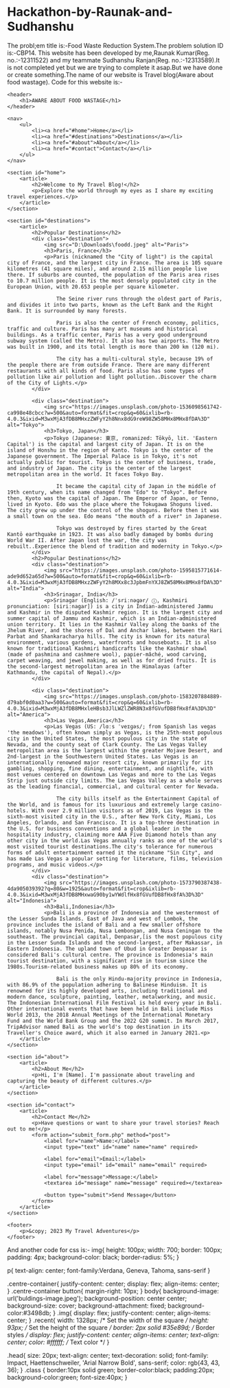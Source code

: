 # Hackathon-by-Raunak-and-Sudhanshu
The probl;em title is:-Food Waste Reduction System.The problem solution ID is:-CBP14.
This website has been developed by me,Raunak Kumar(Reg. no.:-12311522) and my teammate Sudhanshu Ranjan(Reg. no.:-12313589).It is not completed yet but we are trying to complete it asap.But we have done or create something.The name of our website is Travel blog(Aware about food wastage).
Code for this website is:-
<!DOCTYPE html>
<html lang="en">
<head>
    <meta charset="UTF-8">
    <meta name="viewport" content="width=device-width, initial-scale=1.0">
    <link rel="stylesheet" href="blog.css">
    <title>Travel Blog</title>
    <link rel="stylesheet" href="Raunak40.css">
</head>
<body>

    <header>
        <h1>AWARE ABOUT FOOD WASTAGE</h1>
    </header>

    <nav>
        <ul>
            <li><a href="#home">Home</a></li>
            <li><a href="#destinations">Destinations</a></li>
            <li><a href="#about">About</a></li>
            <li><a href="#contact">Contact</a></li>
        </ul>
    </nav>

    <section id="home">
        <article>
            <h2>Welcome to My Travel Blog!</h2>
            <p>Explore the world through my eyes as I share my exciting travel experiences.</p>
        </article>
    </section>

    <section id="destinations">
        <article>
            <h2>Popular Destinations</h2>
            <div class="destination">
                <img src="D:\Downloads\foodd.jpeg" alt="Paris">
                <h3>Paris, France</h3>
                <p>Paris (nicknamed the "City of light") is the capital city of France, and the largest city in France. The area is 105 square kilometres (41 square miles), and around 2.15 million people live there. If suburbs are counted, the population of the Paris area rises to 10.7 million people. It is the most densely populated city in the European Union, with 20.653 people per square kilometer.

                    The Seine river runs through the oldest part of Paris, and divides it into two parts, known as the Left Bank and the Right Bank. It is surrounded by many forests.
                    
                    Paris is also the center of French economy, politics, traffic and culture. Paris has many art museums and historical buildings. As a traffic center, Paris has a very good underground subway system (called the Metro). It also has two airports. The Metro was built in 1900, and its total length is more than 200 km (120 mi).
                    
                    The city has a multi-cultural style, because 19% of the people there are from outside France. There are many different restaurants with all kinds of food. Paris also has some types of pollution like air pollution and light pollution..Discover the charm of the City of Lights.</p>
            </div>

            <div class="destination">
                <img src="https://images.unsplash.com/photo-1536098561742-ca998e48cbcc?w=500&auto=format&fit=crop&q=60&ixlib=rb-4.0.3&ixid=M3wxMjA3fDB8MHxzZWFyY2h8Nnx8dG9reW98ZW58MHx8MHx8fDA%3D" alt="Tokyo">
                <h3>Tokyo, Japan</h3>
                <p>Tokyo (Japanese: 東京, romanized: Tōkyō, lit. 'Eastern Capital') is the capital and largest city of Japan. It is on the island of Honshu in the region of Kanto. Tokyo is the center of the Japanese government. The Imperial Palace is in Tokyo, it's not actually public for tourist. Tokyo is the center of business, trade, and industry of Japan. The city is the center of the largest metropolitan area in the world. It faces Tokyo Bay.

                    It became the capital city of Japan in the middle of 19th century, when its name changed from "Edo" to "Tokyo". Before then, Kyoto was the capital of Japan. The Emperor of Japan, or Tenno, lived in Kyoto. Edo was the place where the Tokugawa Shoguns lived. The city grew up under the control of the shoguns. Before then it was a small town on the sea. Edo means "the mouth of a river" in Japanese.
                    
                    Tokyo was destroyed by fires started by the Great Kantō earthquake in 1923. It was also badly damaged by bombs during World War II. After Japan lost the war, the city was rebuilt..Experience the blend of tradition and modernity in Tokyo.</p>
            </div>
            <h2>Popular Destinations</h2>
            <div class="destination">
                <img src="https://images.unsplash.com/photo-1595815771614-ade9d652a65d?w=500&auto=format&fit=crop&q=60&ixlib=rb-4.0.3&ixid=M3wxMjA3fDB8MHxzZWFyY2h8MXx8c3JpbmFnYXJ8ZW58MHx8MHx8fDA%3D" alt="India">
                <h3>Srinagar, India</h3>
                <p>Srinagar (English: /ˈsriːnəɡər/ ⓘ, Kashmiri pronunciation: [siriːnagar]) is a city in Indian-administered Jammu and Kashmir in the disputed Kashmir region. It is the largest city and summer capital of Jammu and Kashmir, which is an Indian-administered union territory. It lies in the Kashmir Valley along the banks of the Jhelum River, and the shores of Dal and Anchar lakes, between the Hari Parbat and Shankaracharya hills. The city is known for its natural environment, various gardens, waterfronts and houseboats. It is also known for traditional Kashmiri handicrafts like the Kashmir shawl (made of pashmina and cashmere wool), papier-mâché, wood carving, carpet weaving, and jewel making, as well as for dried fruits. It is the second-largest metropolitan area in the Himalayas (after Kathmandu, the capital of Nepal).</p>
            </div>

            <div class="destination">
                <img src="https://images.unsplash.com/photo-1583207884889-d79abf0d0aa3?w=500&auto=format&fit=crop&q=60&ixlib=rb-4.0.3&ixid=M3wxMjA3fDB8MHxleHBsb3JlLWZlZWR8N3x8fGVufDB8fHx8fA%3D%3D" alt="America">
                <h3>Las Vegas,America</h3>
                <p>Las Vegas (US: /lɑːs ˈveɪɡəs/; from Spanish las vegas 'the meadows'), often known simply as Vegas, is the 25th-most populous city in the United States, the most populous city in the state of Nevada, and the county seat of Clark County. The Las Vegas Valley metropolitan area is the largest within the greater Mojave Desert, and 2nd-largest in the Southwestern United States. Las Vegas is an internationally renowned major resort city, known primarily for its gambling, shopping, fine dining, entertainment, and nightlife, with most venues centered on downtown Las Vegas and more to the Las Vegas Strip just outside city limits. The Las Vegas Valley as a whole serves as the leading financial, commercial, and cultural center for Nevada.

                    The city bills itself as the Entertainment Capital of the World, and is famous for its luxurious and extremely large casino-hotels. With over 2.9 million visitors as of 2019, Las Vegas is the sixth-most visited city in the U.S., after New York City, Miami, Los Angeles, Orlando, and San Francisco. It is a top-three destination in the U.S. for business conventions and a global leader in the hospitality industry, claiming more AAA Five Diamond hotels than any other city in the world.Las Vegas annually ranks as one of the world's most visited tourist destinations.The city's tolerance for numerous forms of adult entertainment earned it the nickname "Sin City", and has made Las Vegas a popular setting for literature, films, television programs, and music videos.</p>
            </div>
            <div class="destination">
                <img src="https://images.unsplash.com/photo-1573790387438-4da905039392?q=80&w=1925&auto=format&fit=crop&ixlib=rb-4.0.3&ixid=M3wxMjA3fDB8MHxwaG90by1wYWdlfHx8fGVufDB8fHx8fA%3D%3D" alt="Indonesia">
                <h3>Bali,Indonesia</h3>
                <p>Bali is a province of Indonesia and the westernmost of the Lesser Sunda Islands. East of Java and west of Lombok, the province includes the island of Bali and a few smaller offshore islands, notably Nusa Penida, Nusa Lembongan, and Nusa Ceningan to the southeast. The provincial capital, Denpasar,[is the most populous city in the Lesser Sunda Islands and the second-largest, after Makassar, in Eastern Indonesia. The upland town of Ubud in Greater Denpasar is considered Bali's cultural centre. The province is Indonesia's main tourist destination, with a significant rise in tourism since the 1980s.Tourism-related business makes up 80% of its economy.

                    Bali is the only Hindu-majority province in Indonesia, with 86.9% of the population adhering to Balinese Hinduism. It is renowned for its highly developed arts, including traditional and modern dance, sculpture, painting, leather, metalworking, and music. The Indonesian International Film Festival is held every year in Bali. Other international events that have been held in Bali include Miss World 2013, the 2018 Annual Meetings of the International Monetary Fund and the World Bank Group and the 2022 G20 summit. In March 2017, TripAdvisor named Bali as the world's top destination in its Traveller's Choice award, which it also earned in January 2021.<p>
        </article>
    </section>

    <section id="about">
        <article>
            <h2>About Me</h2>
            <p>Hi, I'm [Name]. I'm passionate about traveling and capturing the beauty of different cultures.</p>
        </article>
    </section>

    <section id="contact">
        <article>
            <h2>Contact Me</h2>
            <p>Have questions or want to share your travel stories? Reach out to me!</p>
            <form action="submit_form.php" method="post">
                <label for="name">Name:</label>
                <input type="text" id="name" name="name" required>

                <label for="email">Email:</label>
                <input type="email" id="email" name="email" required>

                <label for="message">Message:</label>
                <textarea id="message" name="message" required></textarea>

                <button type="submit">Send Message</button>
            </form>
        </article>
    </section>

    <footer>
        <p>&copy; 2023 My Travel Adventures</p>
    </footer>

</body>
</html>
And another code for css is:-
img{
    height: 100px;
    width: 700;
    border: 100px;
    padding: 4px;
    background-color: black;
    border-radius: 5%;
}

p{
    text-align: center;
    font-family:Verdana, Geneva, Tahoma, sans-serif
}


.centre-container{
    justify-content: center;
    display: flex;
    align-items: center;
}
.centre-container button{
    margin-right: 10px;
}
body{
    background-image: url('buldings-image.jpeg');
    background-position: center center;
    background-size: cover;
    background-attachment: fixed;
    background-color:#3498db;
}
.img{
    display: flex;
    justify-content: center;
    align-items: center;
}
.recent{
        width: 1328px; /* Set the width of the square */
        height: 93px; /* Set the height of the square */
        border: 2px solid #35e89d; /* Border styles */
        display: flex;
        justify-content: center;
        align-items: center;
        text-align: center;
        color: #ffffff; /* Text color */
      }
      


.head{
    size: 20px;
    text-align: center;
    text-decoration: solid;
    font-family: Impact, Haettenschweiler, 'Arial Narrow Bold', sans-serif;
    color: rgb(43, 43, 36);
}
.class
{
border:10px solid green;
border-color:black;
padding:20px;
background-color:green;
font-size:40px;
}
